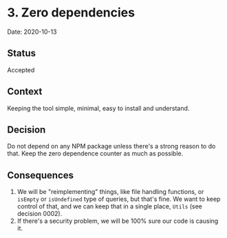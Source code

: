 # 3. Zero dependencies

Date: 2020-10-13

## Status

Accepted

## Context

Keeping the tool simple, minimal, easy to install and understand.

## Decision

Do not depend on any NPM package unless there's a strong reason to do that. Keep the zero dependence counter as much
as possible.

## Consequences

1. We will be "reimplementing" things, like file handling functions, or `isEmpty` or `isUndefined` type of queries, but
that's fine. We want to keep control of that, and we can keep that in a single place, `Utils` (see decision 0002).
2. If there's a security problem, we will be 100% sure our code is causing it.
